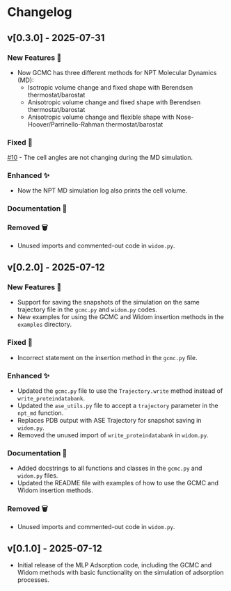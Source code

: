 # Changelog

## v[0.3.0] - 2025-07-31

### New Features 🎉

- Now GCMC has three different methods for NPT Molecular Dynamics (MD):
  - Isotropic volume change and fixed shape with Berendsen thermostat/barostat
  - Anisotropic volume change and fixed shape with Berendsen thermostat/barostat
  - Anisotropic volume change and flexible shape with Nose-Hoover/Parrinello-Rahman thermostat/barostat

### Fixed 🐛

[#10](https://github.com/lipelopesoliveira/mlp_adsorption/issues/10) - The cell angles are not changing during the MD simulation.

### Enhanced ✨

- Now the NPT MD simulation log also prints the cell volume.

### Documentation 📖

### Removed 🗑️

- Unused imports and commented-out code in `widom.py`.

## v[0.2.0] - 2025-07-12

### New Features 🎉

- Support for saving the snapshots of the simulation on the same trajectory file in the `gcmc.py` and `widom.py` codes.
- New examples for using the GCMC and Widom insertion methods in the `examples` directory.

### Fixed 🐛

- Incorrect statement on the insertion method in the `gcmc.py` file.

### Enhanced ✨

- Updated the `gcmc.py` file to use the `Trajectory.write` method instead of `write_proteindatabank`.
- Updated the `ase_utils.py` file to accept a `trajectory` parameter in the `npt_md` function.
- Replaces PDB output with ASE Trajectory for snapshot saving in `widom.py`.
- Removed the unused import of `write_proteindatabank` in `widom.py`.

### Documentation 📖

- Added docstrings to all functions and classes in the `gcmc.py` and `widom.py` files.
- Updated the README file with examples of how to use the GCMC and Widom insertion methods.

### Removed 🗑️

- Unused imports and commented-out code in `widom.py`.

## v[0.1.0] - 2025-07-12

- Initial release of the MLP Adsorption code, including the GCMC and Widom methods with basic functionality on the simulation of adsorption processes.
